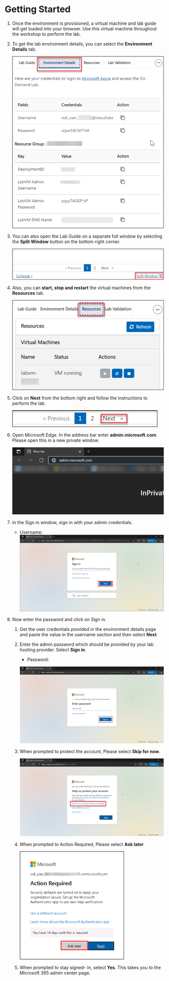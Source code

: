 # Getting Started

1. Once the environment is provisioned, a virtual machine and lab guide will get loaded into your browser. Use this virtual machine throughout the workshop to perform the lab.

1. To get the lab environment details, you can select the **Environment Details** tab.

    ![](../Images/SC-900-gettingstarted.png)

1. You can also open the Lab Guide on a separate full window by selecting the **Split Window** button on the bottom right corner.

    ![](../Images/image-200.jpg)    

1. Also, you can **start, stop and restart** the virtual machines from the **Resources** tab.

    ![](../Images/SC-900-resources.png)
    
1. Click on **Next** from the bottom right and follow the instructions to perform the lab.

    ![](../Images/Sc-900-numbering.png)
1. Open Microsoft Edge. In the address bar enter **admin.microsoft.com**. Please open this in a new private window.

      ![](../Images/module4/lab12/main-1.png)

1. In the Sign in window, sign in with your admin credentials.
   * Username: <inject key="AzureAdUserEmail"></inject>
       ![](../Images/module4/lab12/main-2.png)
1. Now enter the password and click on Sign in.
  
    1.  Get the user credentials provided in the environment details page and paste the value in the username section and then select **Next**.
     
    1. Enter the admin password which should be provided by your lab hosting provider. Select **Sign in**.
        * Password: <inject key="AzureAdUserPassword"></inject>
    
        ![](../Images/module4/lab12/main-3.png)
     
    1. When prompted to protect the account, Please select **Skip for now**.

        ![](../Images/module4/lab12/main-4.png)
        
    1. When prompted to Action Required, Please select **Ask later**

        ![](../Images/lab14-1-3.png)          
     
    1. When prompted to stay signed- in, select **Yes**. This takes you to the Microsoft 365 admin center page.
